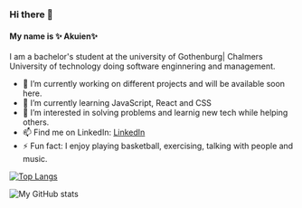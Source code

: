 ### Hi there 👋


#### My name is ✨ Akuien✨

I am a bachelor's student at the university of Gothenburg| Chalmers University of technology doing software enginnering and management.

- 🔭 I’m currently working on different projects and will be available soon here.
- 🌱 I’m currently learning JavaScript, React and CSS
- 🤔 I’m interested in solving problems and learnig new tech while helping others.
- 📫 Find me on LinkedIn: [LinkedIn](https://www.linkedin.com/in/akuien-a-deng-4b5a701b4)
- ⚡ Fun fact: I enjoy playing basketball, exercising, talking with people and music.


[![Top Langs](https://github-readme-stats.vercel.app/api/top-langs/?username=Akuien&layout=compact)](https://github.com/github-readme-stats)

![My GitHub stats](https://github-readme-stats.vercel.app/api?username=Akuien&show_icons=true&theme=default)


